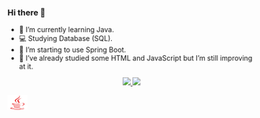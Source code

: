 ### Hi there 👋

- 🌱 I’m currently learning Java.
- 💻 Studying Database (SQL).
- 🍃 I’m starting to use Spring Boot.
- 🤖 I’ve already studied some HTML and JavaScript but I’m still improving at it.

<div align="center">
  <a href="https://github.com/amandaazeredo">
  <img height="180em" src="https://github-readme-stats.vercel.app/api?username=amandaazeredo&show_icons=true&theme=dark&include_all_commits=true&count_private=true"/>
  <img height="180em" src="https://github-readme-stats.vercel.app/api/top-langs/?username=amandaazeredo&layout=compact&langs_count=7&theme=dark"/>
</div>
<div style="display: inline_block"><br>
  <img align="center" alt="Amanda-Java" height="30" width="40" src="https://raw.githubusercontent.com/devicons/devicon/master/icons/java/java-plain.svg">
  </div>
